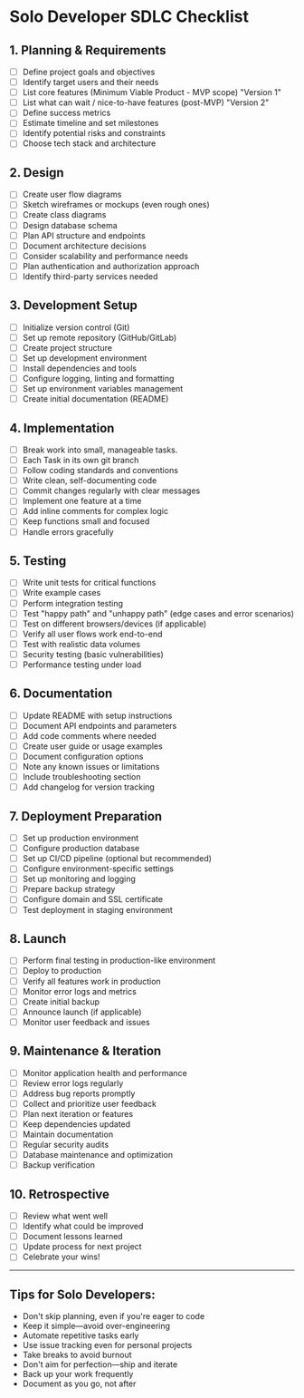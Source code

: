 # Solo Developer SDLC Checklist

## 1. Planning & Requirements

- [ ] Define project goals and objectives
- [ ] Identify target users and their needs
- [ ] List core features (Minimum Viable Product - MVP scope) "Version 1"
- [ ] List what can wait / nice-to-have features (post-MVP) "Version 2"
- [ ] Define success metrics
- [ ] Estimate timeline and set milestones
- [ ] Identify potential risks and constraints
- [ ] Choose tech stack and architecture

## 2. Design

- [ ] Create user flow diagrams
- [ ] Sketch wireframes or mockups (even rough ones)
- [ ] Create class diagrams
- [ ] Design database schema
- [ ] Plan API structure and endpoints
- [ ] Document architecture decisions
- [ ] Consider scalability and performance needs
- [ ] Plan authentication and authorization approach
- [ ] Identify third-party services needed

## 3. Development Setup

- [ ] Initialize version control (Git)
- [ ] Set up remote repository (GitHub/GitLab)
- [ ] Create project structure
- [ ] Set up development environment
- [ ] Install dependencies and tools
- [ ] Configure logging, linting and formatting
- [ ] Set up environment variables management
- [ ] Create initial documentation (README)

## 4. Implementation

- [ ] Break work into small, manageable tasks.
- [ ] Each Task in its own git branch
- [ ] Follow coding standards and conventions
- [ ] Write clean, self-documenting code
- [ ] Commit changes regularly with clear messages
- [ ] Implement one feature at a time
- [ ] Add inline comments for complex logic
- [ ] Keep functions small and focused
- [ ] Handle errors gracefully

## 5. Testing

- [ ] Write unit tests for critical functions
- [ ] Write example cases
- [ ] Perform integration testing
- [ ] Test "happy path" and "unhappy path" (edge cases and error scenarios)
- [ ] Test on different browsers/devices (if applicable)
- [ ] Verify all user flows work end-to-end
- [ ] Test with realistic data volumes
- [ ] Security testing (basic vulnerabilities)
- [ ] Performance testing under load

## 6. Documentation

- [ ] Update README with setup instructions
- [ ] Document API endpoints and parameters
- [ ] Add code comments where needed
- [ ] Create user guide or usage examples
- [ ] Document configuration options
- [ ] Note any known issues or limitations
- [ ] Include troubleshooting section
- [ ] Add changelog for version tracking

## 7. Deployment Preparation

- [ ] Set up production environment
- [ ] Configure production database
- [ ] Set up CI/CD pipeline (optional but recommended)
- [ ] Configure environment-specific settings
- [ ] Set up monitoring and logging
- [ ] Prepare backup strategy
- [ ] Configure domain and SSL certificate
- [ ] Test deployment in staging environment

## 8. Launch

- [ ] Perform final testing in production-like environment
- [ ] Deploy to production
- [ ] Verify all features work in production
- [ ] Monitor error logs and metrics
- [ ] Create initial backup
- [ ] Announce launch (if applicable)
- [ ] Monitor user feedback and issues

## 9. Maintenance & Iteration

- [ ] Monitor application health and performance
- [ ] Review error logs regularly
- [ ] Address bug reports promptly
- [ ] Collect and prioritize user feedback
- [ ] Plan next iteration or features
- [ ] Keep dependencies updated
- [ ] Maintain documentation
- [ ] Regular security audits
- [ ] Database maintenance and optimization
- [ ] Backup verification

## 10. Retrospective

- [ ] Review what went well
- [ ] Identify what could be improved
- [ ] Document lessons learned
- [ ] Update process for next project
- [ ] Celebrate your wins!

---

## Tips for Solo Developers:

- Don't skip planning, even if you're eager to code
- Keep it simple—avoid over-engineering
- Automate repetitive tasks early
- Use issue tracking even for personal projects
- Take breaks to avoid burnout
- Don't aim for perfection—ship and iterate
- Back up your work frequently
- Document as you go, not after
